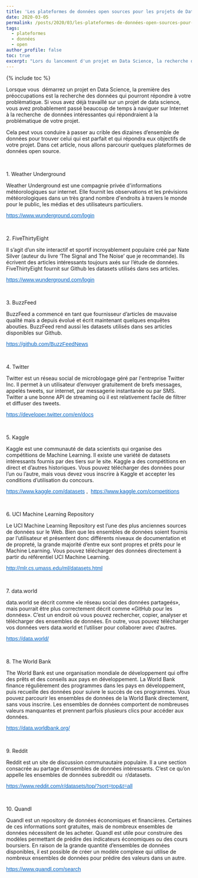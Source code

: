 ```yaml
---
title: 'Les plateformes de données open sources pour les projets de Data Science'
date: 2020-03-05
permalink: /posts/2020/03/les-plateformes-de-données-open-sources-pour-les-projets-de-data-science
tags:
  - plateformes
  - données
  - open
author_profile: false
toc: true
excerpt: "Lors du lancement d'un projet en Data Science, la recherche de données pertinentes est cruciale. L'article met en avant que les data scientists investissent souvent beaucoup de temps à naviguer sur Internet pour dénicher des ensembles de données qui répondent à leurs problématiques spécifiques."
---
```


{% include toc %}

<p>Lorsque vous&nbsp; d&eacute;marrez&nbsp;un projet en Data Science, la premi&egrave;re des pr&eacute;occupations est la recherche des donn&eacute;es qui pourront r&eacute;pondre &agrave; votre probl&egrave;matique. Si vous avez d&eacute;j&agrave;&nbsp;travaill&eacute;&nbsp;sur un projet de data science, vous avez probablement pass&eacute; beaucoup de temps &agrave; naviguer sur Internet &agrave; la recherche&nbsp; de donn&eacute;es int&eacute;ressantes qui r&eacute;pondraient &agrave; la probl&eacute;matique de votre projet.</p>



<p>Cela peut vous conduire &agrave; passer au crible des dizaines d&rsquo;ensemble de donn&eacute;es pour trouver celui qui est parfait et qui r&eacute;pondra eux objectifs de votre projet. Dans cet article, nous allons parcourir quelques plateformes de donn&eacute;es open source.</p>



<p>&nbsp;</p>



<p>1. Weather Underground</p>



<p>Weather Underground est une compagnie priv&eacute;e d&#39;informations m&eacute;t&eacute;orologiques sur internet. Elle fournit les observations et les pr&eacute;visions m&eacute;t&eacute;orologiques dans un tr&egrave;s grand nombre d&#39;endroits &agrave; travers le monde pour le public, les m&eacute;dias et des utilisateurs particuliers.</p>



<p><span style="font-size:11pt"><span style="font-family:Calibri,sans-serif"><a href="https://www.wunderground.com/login" style="color:#0563c1; text-decoration:underline">https://www.wunderground.com/login</a> </span></span></p>



<p>&nbsp;</p>



<p>2. FiveThirtyEight</p>



<p>Il s&rsquo;agit d&rsquo;un site interactif et sportif incroyablement populaire cr&eacute;&eacute; par Nate Silver (auteur du livre &lsquo;The Signal and The Noise&rsquo; que je recommande). Ils &eacute;crivent des articles int&eacute;ressants toujours ax&eacute;s sur l&rsquo;&eacute;tude de donn&eacute;es. FiveThirtyEight fournit sur Github les datasets utilis&eacute;s dans ses articles.</p>



<p><span style="font-size:11pt"><span style="font-family:Calibri,sans-serif"><a href="https://www.wunderground.com/login" style="color:#0563c1; text-decoration:underline">https://www.wunderground.com/login</a> </span></span></p>



<p>&nbsp;</p>



<p>3. BuzzFeed</p>



<p>BuzzFeed a commenc&eacute; en tant que fournisseur d&rsquo;articles de mauvaise qualit&eacute; mais a depuis &eacute;volu&eacute; et &eacute;crit maintenant quelques enqu&ecirc;tes abouties. BuzzFeed rend aussi les datasets utilis&eacute;s dans ses articles disponibles sur Github.</p>



<p><span style="font-size:11pt"><span style="font-family:Calibri,sans-serif"><a href="https://github.com/BuzzFeedNews" style="color:#0563c1; text-decoration:underline">https://github.com/BuzzFeedNews</a> </span></span></p>



<p>&nbsp;</p>



<p>4. Twitter</p>



<p>Twitter est un r&eacute;seau social de microblogage g&eacute;r&eacute; par l&#39;entreprise Twitter Inc. Il permet &agrave; un utilisateur d&rsquo;envoyer gratuitement de brefs messages, appel&eacute;s tweets, sur internet, par messagerie instantan&eacute;e ou par SMS. Twitter a une bonne API de streaming o&ugrave; il est relativement facile de filtrer et diffuser des tweets.</p>



<p><span style="font-size:11pt"><span style="font-family:Calibri,sans-serif"><a href="https://developer.twitter.com/en/docs" style="color:#0563c1; text-decoration:underline">https://developer.twitter.com/en/docs</a> </span></span></p>



<p>&nbsp;</p>



<p>5. Kaggle</p>



<p>Kaggle est une communaut&eacute; de data scientists qui organise des comp&eacute;titions de Machine Learning. Il existe une vari&eacute;t&eacute; de datasets int&eacute;ressants fournis par des tiers sur le site. Kaggle a des comp&eacute;titions en direct et d&rsquo;autres historiques. Vous pouvez t&eacute;l&eacute;charger des donn&eacute;es pour l&rsquo;un ou l&rsquo;autre, mais vous devez vous inscrire &agrave; Kaggle et accepter les conditions d&rsquo;utilisation du concours.</p>



<p><span style="font-size:11pt"><span style="font-family:Calibri,sans-serif"><a href="https://www.kaggle.com/datasets" style="color:#0563c1; text-decoration:underline">https://www.kaggle.com/datasets</a> ,&nbsp; <a href="https://www.kaggle.com/competitions" style="color:#0563c1; text-decoration:underline">https://www.kaggle.com/competitions</a> </span></span></p>



<p>&nbsp;</p>



<p>6. UCI Machine Learning Repository</p>



<p>Le UCI Machine Learning Repository est l&rsquo;une des plus anciennes sources de donn&eacute;es sur le Web. Bien que les ensembles de donn&eacute;es soient fournis par l&rsquo;utilisateur et pr&eacute;sentent donc diff&eacute;rents niveaux de documentation et de propret&eacute;, la grande majorit&eacute; d&rsquo;entre eux sont propres et pr&ecirc;ts pour le Machine Learning. Vous pouvez t&eacute;l&eacute;charger des donn&eacute;es directement &agrave; partir du r&eacute;f&eacute;rentiel UCI Machine Learning.</p>



<p><span style="font-size:11pt"><span style="font-family:Calibri,sans-serif"><a href="http://mlr.cs.umass.edu/ml/datasets.html" style="color:#0563c1; text-decoration:underline">http://mlr.cs.umass.edu/ml/datasets.html</a> </span></span></p>



<p>&nbsp;</p>



<p>7. data.world</p>



<p>data.world se d&eacute;crit comme &laquo;le r&eacute;seau social des donn&eacute;es partage&eacute;s&raquo;, mais pourrait &ecirc;tre plus correctement d&eacute;crit comme &laquo;GitHub pour les donn&eacute;es&raquo;. C&rsquo;est un endroit o&ugrave; vous pouvez rechercher, copier, analyser et t&eacute;l&eacute;charger des ensembles de donn&eacute;es. En outre, vous pouvez t&eacute;l&eacute;charger vos donn&eacute;es vers data.world et l&rsquo;utiliser pour collaborer avec d&rsquo;autres.</p>



<p><span style="font-size:11pt"><span style="font-family:Calibri,sans-serif"><a href="https://data.world/" style="color:#0563c1; text-decoration:underline">https://data.world/</a> </span></span></p>



<p>&nbsp;</p>



<p>8. The World Bank</p>



<p>The World Bank est une organisation mondiale de d&eacute;veloppement qui offre des pr&ecirc;ts et des conseils aux pays en d&eacute;veloppement. La World Bank finance r&eacute;guli&egrave;rement des programmes dans les pays en d&eacute;veloppement, puis recueille des donn&eacute;es pour suivre le succ&egrave;s de ces programmes. Vous pouvez parcourir les ensembles de donn&eacute;es de la World Bank directement, sans vous inscrire. Les ensembles de donn&eacute;es comportent de nombreuses valeurs manquantes et prennent parfois plusieurs clics pour acc&eacute;der aux donn&eacute;es.</p>



<p><span style="font-size:11pt"><span style="font-family:Calibri,sans-serif"><a href="https://data.worldbank.org/" style="color:#0563c1; text-decoration:underline">https://data.worldbank.org/</a> </span></span></p>



<p>&nbsp;</p>



<p>9. Reddit</p>



<p>Reddit est un site de discussion communautaire populaire. Il a une section consacr&eacute;e au partage d&rsquo;ensembles de donn&eacute;es int&eacute;ressants. C&rsquo;est ce qu&rsquo;on appelle les ensembles de donn&eacute;es subreddit ou&nbsp; r/datasets.</p>



<p><span style="font-size:11pt"><span style="font-family:Calibri,sans-serif"><a href="https://www.reddit.com/r/datasets/top/?sort=top&amp;t=all" style="color:#0563c1; text-decoration:underline">https://www.reddit.com/r/datasets/top/?sort=top&amp;t=all</a> </span></span></p>



<p>&nbsp;</p>



<p>10. Quandl</p>



<p>Quandl est un repository de donn&eacute;es &eacute;conomiques et financi&egrave;res. Certaines de ces informations sont gratuites, mais de nombreux ensembles de donn&eacute;es n&eacute;cessitent de les acheter. Quandl est utile pour construire des mod&egrave;les permettant de pr&eacute;dire des indicateurs &eacute;conomiques ou des cours boursiers. En raison de la grande quantit&eacute; d&rsquo;ensembles de donn&eacute;es disponibles, il est possible de cr&eacute;er un mod&egrave;le complexe qui utilise de nombreux ensembles de donn&eacute;es pour pr&eacute;dire des valeurs dans un autre.</p>



<p><span style="font-size:11pt"><span style="font-family:Calibri,sans-serif"><a href="https://www.quandl.com/search" style="color:#0563c1; text-decoration:underline">https://www.quandl.com/search</a> </span></span></p>
